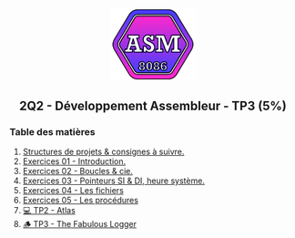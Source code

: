 <p align="Center"><img src="./includes//logo.png" alt="drawing" width="150"/></p>
<h2 align="Center">2Q2 - Développement Assembleur - TP3 (5%)</h3>

### Table des matières

1. [Structures de projets & consignes à suivre.](./includes/rules.md)
2. [Exercices 01 - Introduction.](./Semaine01/readme.md)
3. [Exercices 02 - Boucles & cie.](./Semaine02/readme.md)
4. [Exercices 03 - Pointeurs SI & DI, heure système.](./Semaine03/readme.md)
5. [Exercices 04 - Les fichiers](./Semaine04/readme.md)
6. [Exercices 05 - Les procédures](./Semaine05/readme.md)
7. [💻 TP2 - Atlas](./Travaux%20Pratiques/TP2%20-%20Atlas/readme.md)
8. [🪵 TP3 - The Fabulous Logger](./Travaux%20Pratiques/TP3%20-%20Logger/readme.md)
